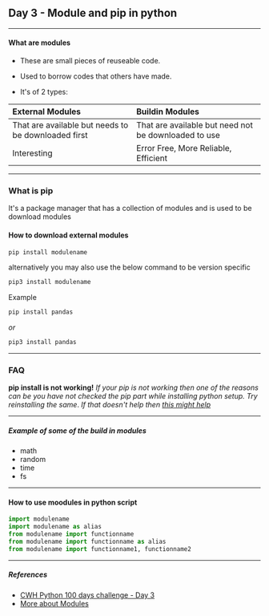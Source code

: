 ## Day 3 - Module and pip in python

---

#### What are modules

- These are small pieces of reuseable code.
- Used to borrow codes that others have made.

- It's of 2 types:

| External Modules                                    | Buildin Modules                                      |
| :-------------------------------------------------- | :--------------------------------------------------- |
| That are available but needs to be downloaded first | That are available but need not be downloaded to use |
| Interesting                                         | Error Free, More Reliable, Efficient                 |

---

### What is pip

It's a package manager that has a collection of modules and is used to be download modules

#### How to download external modules

```bash
pip install modulename
```

alternatively you may also use the below command to be version specific

```bash
pip3 install modulename
```

Example

```bash
pip install pandas
```

_or_

```bash
pip3 install pandas
```

---

### FAQ

**pip install is not working!**
_If your pip is not working then one of the reasons can be you have not checked the pip part while installing python setup. Try reinstalling the same_.
_If that doesn't help then [this might help](https://builtin.com/software-engineering-perspectives/pip-command-not-found)_

---

##### Example of some of the build in modules
- math
- random
- time
- fs

---

#### How to use moodules in python script

```python
import modulename
import modulename as alias
from modulename import functionname
from modulename import functionname as alias
from modulename import functionname1, functionname2
```

---

##### References

- [CWH Python 100 days challenge - Day 3](https://youtu.be/xwKO_y2gHxQ?list=PLu0W_9lII9agwh1XjRt242xIpHhPT2llg)
- [More about Modules](https://docs.python.org/3/tutorial/modules.html)
